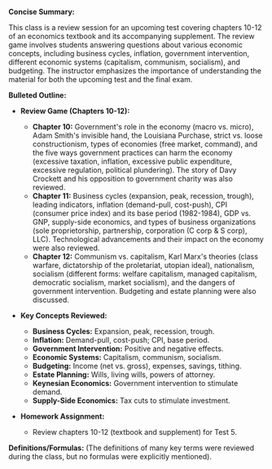 **Concise Summary:**

This class is a review session for an upcoming test covering chapters 10-12 of an economics textbook and its accompanying supplement. The review game involves students answering questions about various economic concepts, including business cycles, inflation, government intervention, different economic systems (capitalism, communism, socialism), and budgeting.  The instructor emphasizes the importance of understanding the material for both the upcoming test and the final exam.


**Bulleted Outline:**

* **Review Game (Chapters 10-12):**
    * **Chapter 10:** Government's role in the economy (macro vs. micro), Adam Smith's invisible hand, the Louisiana Purchase, strict vs. loose constructionism, types of economies (free market, command), and the five ways government practices can harm the economy (excessive taxation, inflation, excessive public expenditure, excessive regulation, political plundering).  The story of Davy Crockett and his opposition to government charity was also reviewed.
    * **Chapter 11:** Business cycles (expansion, peak, recession, trough), leading indicators, inflation (demand-pull, cost-push), CPI (consumer price index) and its base period (1982-1984), GDP vs. GNP, supply-side economics, and types of business organizations (sole proprietorship, partnership, corporation (C corp & S corp), LLC).  Technological advancements and their impact on the economy were also reviewed.
    * **Chapter 12:** Communism vs. capitalism, Karl Marx's theories (class warfare, dictatorship of the proletariat, utopian ideal), nationalism, socialism (different forms: welfare capitalism, managed capitalism, democratic socialism, market socialism), and the dangers of government intervention. Budgeting and estate planning were also discussed.

* **Key Concepts Reviewed:**
    * **Business Cycles:** Expansion, peak, recession, trough.
    * **Inflation:** Demand-pull, cost-push; CPI, base period.
    * **Government Intervention:** Positive and negative effects.
    * **Economic Systems:** Capitalism, communism, socialism.
    * **Budgeting:** Income (net vs. gross), expenses, savings, tithing.
    * **Estate Planning:** Wills, living wills, powers of attorney.
    * **Keynesian Economics:** Government intervention to stimulate demand.
    * **Supply-Side Economics:** Tax cuts to stimulate investment.


* **Homework Assignment:**
    * Review chapters 10-12 (textbook and supplement) for Test 5.


**Definitions/Formulas:** (The definitions of many key terms were reviewed during the class, but no formulas were explicitly mentioned).

